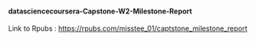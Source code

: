 #### datasciencecoursera-Capstone-W2-Milestone-Report

Link to Rpubs : https://rpubs.com/misstee_01/captstone_milestone_report
